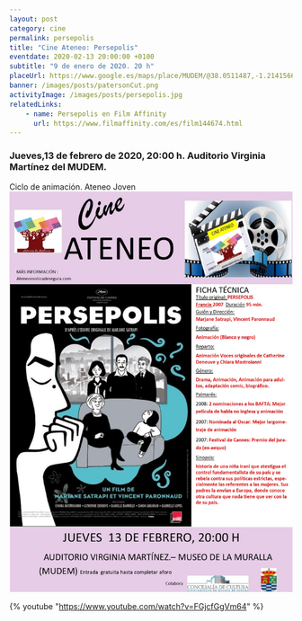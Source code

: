 ```yaml
---
layout: post
category: cine
permalink: persepolis
title: "Cine Ateneo: Persepolis"
eventdate: 2020-02-13 20:00:00 +0100
subtitle: "9 de enero de 2020. 20 h"
placeUrl: https://www.google.es/maps/place/MUDEM/@38.0511487,-1.2141566,15z/data=!4m5!3m4!1s0x0:0xde6031502e1b4fbc!8m2!3d38.0511487!4d-1.2141566
banner: /images/posts/patersonCut.png
activityImage: /images/posts/persepolis.jpg
relatedLinks:
    - name: Persepolis en Film Affinity
      url: https://www.filmaffinity.com/es/film144674.html
---
```


### Jueves,13 de febrero de 2020, 20:00 h. Auditorio Virginia Martínez del MUDEM.
Ciclo de animación.  Ateneo Joven
![cartel](/images/posts/persepolis.jpg)

{% youtube "https://www.youtube.com/watch?v=FGjcfGgVm64" %}



